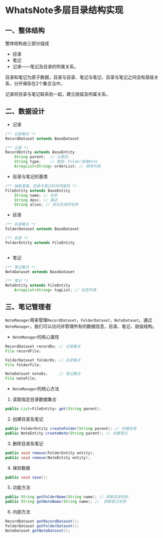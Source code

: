 # WhatsNote多层目录结构实现

## 一、整体结构

整体结构由三部分组成

* 目录
* 笔记
* 记录——笔记及目录的所属关系。

目录和笔记为原子数据，目录与目录、笔记与笔记、目录与笔记之间没有层级关系，分开保存在2个集合当中。

记录将目录与笔记联系到一起，建立层级及所属关系。



## 二、数据设计

* 记录

```java
/** 记录集合 */
RecordDataset extends BaseDataset

```

```java
/** 记录 */
RecordEntity extends BaseEntity
	String parent; 	// 父类ID
	String type; 	// 类型，Folder或者Note
	ArrayList<String> orderList; // 顺序列表
```



* 目录与笔记的基类

```java
/** 抽象基类，目录与笔记的共同属性 */
FileEntity extends BaseEntity
	String name; // 名称
	String desc; // 描述
	String alias; // 自动生成的名称
```



* 目录

```java
/** 目录集合 */
FolderDataset extends BaseDataset
```

```Java
/** 目录 */
FolderEntity extends FileEntity
	
```



* 笔记

```java
/** 笔记集合 */
NoteDataset extends BaseDataset
```

```java
/** 笔记 */
NoteEntity extends FileEntity
	ArrayList<String> tagList; // 标签列表
```



## 三、笔记管理者

`NoteManager`用来管理`RecordDataset`，`FolderDataset`，`NoteDataset`。通过`NoteManager`，我们可以访问并管理所有的数据信息，目录、笔记、层级结构。

* `NoteManager`的核心属性

```java
RecordDataset recordDs; // 记录集合
File recordFile; 

FolderDataset folderDs; // 目录集合
File folderFile; 

NoteDataset	noteDs; 	// 笔记集合
File noteFile; 
```

* `NoteManager`的核心方法

1. 读取指定目录数据集合

```java
public List<FileEntity> get(String parent); 
```

2. 创建目录及笔记

```java
public FolderEntity createFolder(String parent); // 创建目录
public NoteEntity createNote(String parent); // 创建笔记
```

3. 删除目录及笔记

```java
public void remove(FolderEntity entity); 
public void remove(NoteEntity entity); 
```

4. 保存数据

```java
public void save(); 
```

5. 功能方法

```java
public String getFolderName(String name); // 获取目录名称
public String getNoteName(String name); //	获取笔记名称
```

6. 内部方法

```java
RecordDataset getRecordDataset(); 
FolderDataset getFolderDataset(); 
NoteDataset getNoteDataset(); 
```



